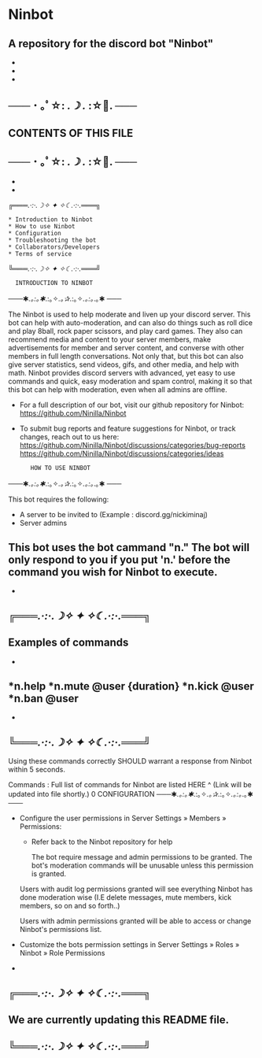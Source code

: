 # Ninbot
A repository for the discord bot "Ninbot" 
-
-
-
-
─── ･ ｡ﾟ☆: *.☽ .* :☆ﾟ. ───
-
CONTENTS OF THIS FILE 
-
─── ･ ｡ﾟ☆: *.☽ .* :☆ﾟ. ───
 -
 -
 -
╔═══*.·:·.☽✧    ✦    ✧☾.·:·.*═══╗

    * Introduction to Ninbot
    * How to use Ninbot
    * Configuration
    * Troubleshooting the bot
    * Collaborators/Developers
    * Terms of service 
    
╚═══*.·:·.☽✧    ✦    ✧☾.·:·.*═══╝

      INTRODUCTION TO NINBOT 
───✱*.｡:｡✱*.:｡✧*.｡✰*.:｡✧*.｡:｡*.｡✱ ───

The Ninbot is used to help moderate and liven up your discord server. This bot can help with auto-moderation, and can also do things such as roll dice and play 8ball, rock paper scissors, and play card games. They also can recommend media and content to your server members, make advertisements for member and server content, and converse with other members in full length conversations. Not only that, but this bot can also give server statistics, send videos, gifs, and other media, and help with math. Ninbot provides discord servers with advanced, yet easy to use commands and quick, easy moderation and spam control, making it so that this bot can help with moderation, even when all admins are offline. 

 * For a full description of our bot, visit our github repository for Ninbot: 
   https://github.com/Ninilla/Ninbot

 * To submit bug reports and feature suggestions for Ninbot, or track changes, reach out to us here:
  https://github.com/Ninilla/Ninbot/discussions/categories/bug-reports
  https://github.com/Ninilla/Ninbot/discussions/categories/ideas
  
          HOW TO USE NINBOT
───✱*.｡:｡✱*.:｡✧*.｡✰*.:｡✧*.｡:｡*.｡✱ ───

This bot requires the following:

 * A server to be invited to (Example : discord.gg/nickiminaj)
 * Server admins

This bot uses the bot cammand "n." 
The bot will only respond to you if you put 'n.' before the command you wish for Ninbot to execute.
-
-
╔═══*.·:·.☽✧    ✦    ✧☾.·:·.*═══╗
-
Examples of commands
-
-
 *n.help
 *n.mute @user {duration}
 *n.kick @user
  *n.ban @user
-
 -
╚═══*.·:·.☽✧    ✦    ✧☾.·:·.*═══╝
-


Using these commands correctly SHOULD warrant a response from Ninbot within 5 seconds.


  Commands : 
Full list of commands for Ninbot are listed HERE ^ (Link will be updated into file shortly.)
0
            CONFIGURATION
───✱*.｡:｡✱*.:｡✧*.｡✰*.:｡✧*.｡:｡*.｡✱ ───
 
 * Configure the user permissions in Server Settings » Members » Permissions:

   - Refer back to the Ninbot repository for help

     The bot require message and admin permissions to be granted. 
     The bot's moderation commands will be unusable unless this permission
     is granted.

    Users with audit log permissions granted will see everything Ninbot has done moderation wise (I.E delete messages, mute members, kick members, so on and so forth..)
   

    Users with admin permissions granted will be able to access or change Ninbot's permissions list. 

 * Customize the bots permission settings in Server Settings » Roles »
   Ninbot » Role Permissions
-
╔═══*.·:·.☽✧    ✦    ✧☾.·:·.*═══╗
-
We are currently updating
this README file. 
-
╚═══*.·:·.☽✧    ✦    ✧☾.·:·.*═══╝
-
